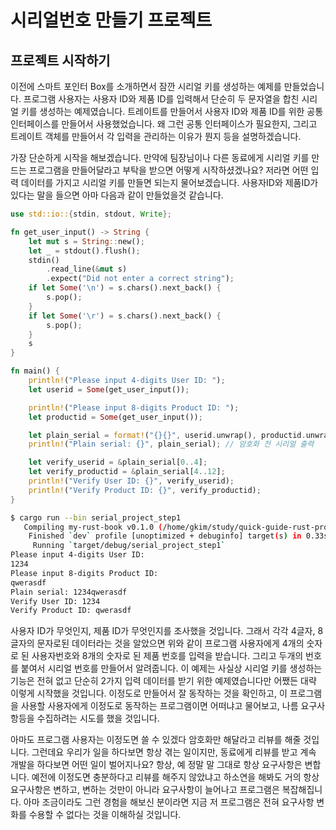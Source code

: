 # 시리얼번호 만들기 프로젝트

## 프로젝트 시작하기

이전에 스마트 포인터 Box를 소개하면서 잠깐 시리얼 키를 생성하는 예제를 만들었습니다. 프로그램 사용자는 사용자 ID와 제품 ID를 입력해서 단순히 두 문자열을 합친 시리얼 키를 생성하는 예제였습니다. 트레이트를 만들어서 사용자 ID와 제품 ID를 위한 공통 인터페이스를 만들어서 사용했었습니다. 왜 그런 공통 인터페이스가 필요한지, 그리고 트레이트 객체를 만들어서 각 입력을 관리하는 이유가 뭔지 등을 설명하겠습니다.

가장 단순하게 시작을 해보겠습니다. 만약에 팀장님이나 다른 동료에게 시리얼 키를 만드는 프로그램을 만들어달라고 부탁을 받으면 어떻게 시작하셨겠나요? 저라면 어떤 입력 데이터를 가지고 시리얼 키를 만들면 되는지 물어보겠습니다. 사용자ID와 제품ID가 있다는 말을 들으면 아마 다음과 같이 만들었을것 같습니다.

```rust
use std::io::{stdin, stdout, Write};

fn get_user_input() -> String {
    let mut s = String::new();
    let _ = stdout().flush();
    stdin()
        .read_line(&mut s)
        .expect("Did not enter a correct string");
    if let Some('\n') = s.chars().next_back() {
        s.pop();
    }
    if let Some('\r') = s.chars().next_back() {
        s.pop();
    }
    s
}

fn main() {
    println!("Please input 4-digits User ID: ");
    let userid = Some(get_user_input());

    println!("Please input 8-digits Product ID: ");
    let productid = Some(get_user_input());

    let plain_serial = format!("{}{}", userid.unwrap(), productid.unwrap());
    println!("Plain serial: {}", plain_serial); // 암호화 전 시리얼 출력

    let verify_userid = &plain_serial[0..4];
    let verify_productid = &plain_serial[4..12];
    println!("Verify User ID: {}", verify_userid);
    println!("Verify Product ID: {}", verify_productid);
}
```

```bash
$ cargo run --bin serial_project_step1
   Compiling my-rust-book v0.1.0 (/home/gkim/study/quick-guide-rust-programming)
    Finished `dev` profile [unoptimized + debuginfo] target(s) in 0.33s
     Running `target/debug/serial_project_step1`
Please input 4-digits User ID: 
1234
Please input 8-digits Product ID: 
qwerasdf
Plain serial: 1234qwerasdf
Verify User ID: 1234
Verify Product ID: qwerasdf
```

사용자 ID가 무엇인지, 제품 ID가 무엇인지를 조사했을 것입니다. 그래서 각각 4글자, 8글자의 문자로된 데이터라는 것을 알았으면 위와 같이 프로그램 사용자에게 4개의 숫자로 된 사용자번호와 8개의 숫자로 된 제품 번호를 입력을 받습니다. 그리고 두개의 번호를 붙여서 시리얼 번호를 만들어서 알려줍니다. 이 예제는 사실상 시리얼 키를 생성하는 기능은 전혀 없고 단순히 2가지 입력 데이터를 받기 위한 예제였습니다만 어쨌든 대략 이렇게 시작했을 것입니다. 이정도로 만들어서 잘 동작하는 것을 확인하고, 이 프로그램을 사용할 사용자에게 이정도로 동작하는 프로그램이면 어떠냐고 물어보고, 나름 요구사항등을 수집하려는 시도를 했을 것입니다.

아마도 프로그램 사용자는 이정도면 쓸 수 있겠다 암호화만 해달라고 리뷰를 해줄 것입니다. 그런데요 우리가 일을 하다보면 항상 겪는 일이지만, 동료에게 리뷰를 받고 계속 개발을 하다보면 어떤 일이 벌어지나요? 항상, 예 정말 말 그대로 항상 요구사항은 변합니다. 예전에 이정도면 충분하다고 리뷰를 해주지 않았냐고 하소연을 해봐도 거의 항상 요구사항은 변하고, 변하는 것만이 아니라 요구사항이 늘어나고 프로그램은 복잡해집니다. 아마 조금이라도 그런 경험을 해보신 분이라면 지금 저 프로그램은 전혀 요구사항 변화를 수용할 수 없다는 것을 이해하실 것입니다.
